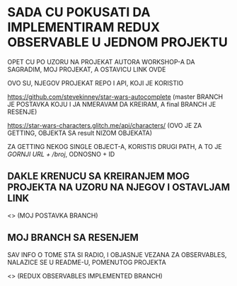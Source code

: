 # SADA CU POKUSATI DA IMPLEMENTIRAM REDUX OBSERVABLE U JEDNOM PROJEKTU

OPET CU PO UZORU NA PROJEKAT AUTORA WORKSHOP-A DA SAGRADIM, MOJ PROJEKAT, A OSTAVICU LINK OVDE

OVO SU, NJEGOV PROJEKAT REPO I API, KOJI JE KORISTIO

<https://github.com/stevekinney/star-wars-autocomplete> (master BRANCH JE POSTAVKA KOJU I JA NMERAVAM DA KREIRAM, A final BRANCH JE RESENJE)

<https://star-wars-characters.glitch.me/api/characters/> (OVO JE ZA GETTING, OBJEKTA SA result NIZOM OBJEKATA)

ZA GETTING NEKOG SINGLE OBJECT-A, KORISTIS DRUGI PATH, A TO JE *GORNJI URL + /broj*, ODNOSNO + ID 

## DAKLE KRENUCU SA KREIRANJEM MOG PROJEKTA NA UZORU NA NJEGOV I OSTAVLJAM LINK

<> (MOJ POSTAVKA BRANCH)

## MOJ BRANCH SA RESENJEM

SAV INFO O TOME STA SI RADIO, I OBJASNJE VEZANA ZA OBSERVABLES, NALAZICE SE U README-U, POMENUTOG PROJEKTA

<> (REDUX OBSERVABLES IMPLEMENTED BRANCH)
